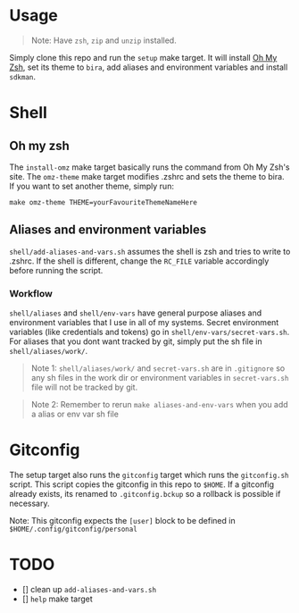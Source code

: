 # Usage

> Note: Have `zsh`, `zip` and `unzip` installed.

Simply clone this repo and run the `setup` make target. It will install [Oh My Zsh](https://ohmyz.sh/), set its theme to `bira`, add aliases and environment variables and install `sdkman`.

# Shell

## Oh my zsh

The `install-omz` make target basically runs the command from Oh My Zsh's site. The `omz-theme` make target modifies .zshrc and sets the theme to bira. If you want to set another theme, simply run: 
```
make omz-theme THEME=yourFavouriteThemeNameHere
```

## Aliases and environment variables

`shell/add-aliases-and-vars.sh` assumes the shell is zsh and tries to write to .zshrc. If the shell is different, change the `RC_FILE` variable accordingly before running the script.

### Workflow

`shell/aliases` and `shell/env-vars` have general purpose aliases and environment variables that I use in all of my systems. Secret environment variables (like credentials and tokens) go in `shell/env-vars/secret-vars.sh`. For aliases that you dont want tracked by git, simply put the sh file in `shell/aliases/work/`.

> Note 1: `shell/aliases/work/` and `secret-vars.sh` are in `.gitignore` so any sh files in the work dir or environment variables in `secret-vars.sh` file will not be tracked by git.

> Note 2: Remember to rerun `make aliases-and-env-vars` when you add a alias or env var sh file

# Gitconfig

The setup target also runs the `gitconfig` target which runs the `gitconfig.sh` script. This script copies the gitconfig in this repo to `$HOME`. If a gitconfig already exists, its renamed to `.gitconfig.bckup` so a rollback is possible if necessary.

Note: This gitconfig expects the `[user]` block to be defined in `$HOME/.config/gitconfig/personal`

# TODO

- [] clean up `add-aliases-and-vars.sh`
- [] `help` make target
